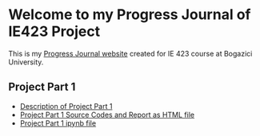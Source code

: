 # Welcome to my Progress Journal of IE423 Project

This is my [Progress Journal website](https://github.com/BU-IE-423/fall-23-melistuncer/) created for IE 423 course at Bogazici University. 

## Project Part 1

* [Description of Project Part 1](files_part_1/IE423_Fall23_ProjectPart1.pdf)
* [Project Part 1 Source Codes and Report as HTML file](files_part_1/Part1.html)
* [Project Part 1 ipynb file](part1.ipynb)
